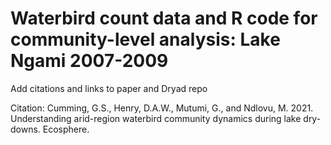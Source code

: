 # Waterbird count data and R code for community-level analysis: Lake Ngami 2007-2009
Add citations and links to paper and Dryad repo

Citation: Cumming, G.S., Henry, D.A.W., Mutumi, G., and Ndlovu, M. 2021. Understanding arid-region waterbird community dynamics during lake dry-downs. Ecosphere. 